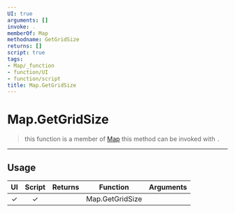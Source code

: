 ```yaml
---
UI: true
arguments: []
invoke: .
memberOf: Map
methodname: GetGridSize
returns: []
script: true
tags:
- Map/_function
- function/UI
- function/script
title: Map.GetGridSize
---
```

# Map.GetGridSize
> this function is a member of [Map](civ-6/lua/Map.md)
> this method can be invoked with `.`
-----
## Usage
|  UI | Script | Returns | Function | Arguments |
|:---:|:------:|-------:|:--------:|:---------|
|✓|✓||Map.GetGridSize||
